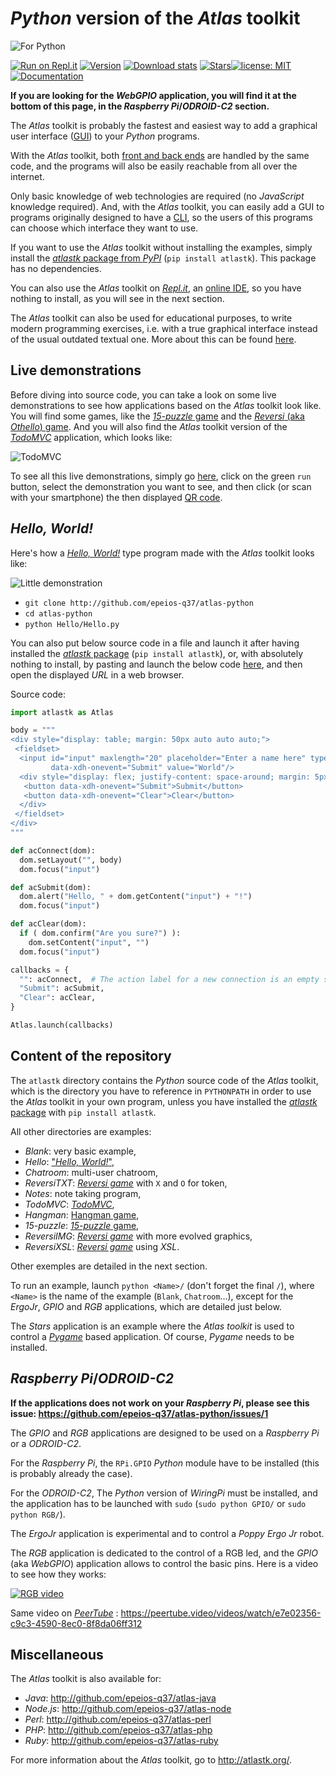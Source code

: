 <!--
    For Repl.it users: click on the green 'run' button,
    select a demonstration, and click on (or scan) the then
    displayed QR code.
-->

# *Python* version of the *Atlas* toolkit

![For Python](http://q37.info/download/assets/Python.png "Python logo")

[![Run on Repl.it](https://repl.it/badge/github/epeios-q37/atlas-python)](https://q37.info/s/vwpsw73v) [![Version](https://img.shields.io/pypi/v/atlastk?color=90b4ed&label=PyPi)](http://q37.info/s/9srmskcm) [![Download stats](https://img.shields.io/pypi/dm/atlastk.svg)](https://pypistats.org/packages/atlastk) [![Stars](https://img.shields.io/github/stars/epeios-q37/atlas-python.svg?style=social)](https://github.com/epeios-q37/atlas-python)[![license: MIT](https://img.shields.io/github/license/epeios-q37/atlas-python)](https://github.com/epeios-q37/atlas-python/blob/master/LICENSE) [![Documentation](https://img.shields.io/static/v1?label=support&message=atlastk.org&color=yellow)](https://atlastk.org)

**If you are looking for the *WebGPIO* application, you will find it at the bottom of this page, in the *Raspberry Pi*/*ODROID-C2* section.**

The *Atlas* toolkit is probably the fastest and easiest way to add a graphical user interface ([GUI](http://q37.info/s/hw9n3pjs)) to your *Python* programs.

With the *Atlas* toolkit, both [front and back ends](http://q37.info/s/px7hhztd) are handled by the same code, and the programs will also be easily reachable from all over the internet.

Only basic knowledge of web technologies are required (no *JavaScript* knowledge required). And, with the *Atlas* toolkit, you can easily add a GUI to programs originally designed to have a [CLI](https://q37.info/s/cnh9nrw9), so the users of this programs can choose which interface they want to use.

If you want to use the *Atlas* toolkit without installing the examples, simply install the [*atlastk* package from *PyPI*](http://q37.info/s/9srmskcm) (`pip install atlastk`). This package has no dependencies.

You can also use the *Atlas* toolkit on [*Repl.it*](http://q37.info/s/mxmgq3qm), an [online IDE](https://q37.info/s/zzkzbdw7), so you have nothing to install, as you will see in the next section.

The *Atlas* toolkit can also be used for educational purposes, to write modern programming exercises, i.e. with a true graphical interface instead of the usual outdated textual one. More about this can be found [here](https://q37.info/s/cbms43s9).

## Live demonstrations

Before diving into source code, you can take a look on some live demonstrations to see how applications based on the *Atlas* toolkit look like. You will find some games, like the [*15-puzzle* game](http://q37.info/s/jn9zg3bn) and the [*Reversi* (aka *Othello*) game](http://q37.info/s/zz3dzmf7). And you will also find the *Atlas* toolkit version of the [*TodoMVC*](http://todomvc.com/) application, which looks like:

![TodoMVC](http://q37.info/download/TodoMVC.gif "The TodoMVC application made with the Atlas toolkit")

To see all this live demonstrations, simply go [here](https://q37.info/s/vwpsw73v), click on the green `run` button, select the demonstration you want to see, and then click (or scan with your smartphone) the then displayed [QR code](https://q37.info/s/3pktvrj7).

## *Hello, World!*

Here's how a [*Hello, World!*](https://en.wikipedia.org/wiki/%22Hello,_World!%22_program) type program made with the *Atlas* toolkit looks like:

![Little demonstration](http://q37.info/download/assets/Hello.gif "A basic example")

- `git clone http://github.com/epeios-q37/atlas-python`
- `cd atlas-python`
- `python Hello/Hello.py`

You can also put below source code in a file and launch it after having installed the [*atlastk* package](http://q37.info/s/9srmskcm) (`pip install atlastk`), or, with absolutely nothing to install, by pasting and launch the below code [here](http://q37.info/s/srnnb7hj), and then open the displayed *URL* in a web browser.

Source code:

```python
import atlastk as Atlas

body = """
<div style="display: table; margin: 50px auto auto auto;">
 <fieldset>
  <input id="input" maxlength="20" placeholder="Enter a name here" type="text"
         data-xdh-onevent="Submit" value="World"/>
  <div style="display: flex; justify-content: space-around; margin: 5px auto auto auto;">
   <button data-xdh-onevent="Submit">Submit</button>
   <button data-xdh-onevent="Clear">Clear</button>
  </div>
 </fieldset>
</div>
"""

def acConnect(dom):
  dom.setLayout("", body)
  dom.focus("input")

def acSubmit(dom):
  dom.alert("Hello, " + dom.getContent("input") + "!")
  dom.focus("input")

def acClear(dom):
  if ( dom.confirm("Are you sure?") ):
    dom.setContent("input", "")
  dom.focus("input")

callbacks = {
  "": acConnect,  # The action label for a new connection is an empty string.
  "Submit": acSubmit,
  "Clear": acClear,
}

Atlas.launch(callbacks)
```

## Content of the repository

The `atlastk` directory contains the *Python* source code of the *Atlas* toolkit, which is the directory you have to reference in `PYTHONPATH` in order to use the *Atlas* toolkit in your own program, unless you have installed the [*atlastk* package](http://q37.info/s/9srmskcm) with `pip install atlastk`.

All other directories are examples:

- *Blank*: very basic example,
- *Hello*: ["*Hello, World!*"](https://en.wikipedia.org/wiki/%22Hello,_World!%22_program),
- *Chatroom*: multi-user chatroom,
- *ReversiTXT*: [*Reversi game*](http://q37.info/s/zz3dzmf7) with `X` and `O` for token,
- *Notes*: note taking program,
- *TodoMVC*: [*TodoMVC*](http://todomvc.com/),
- *Hangman*: [Hangman game](http://q37.info/s/gtdtk4hp),
- *15-puzzle*: [*15-puzzle* game](https://q37.info/s/jn9zg3bn),
- *ReversiIMG*: [*Reversi game*](http://q37.info/s/zz3dzmf7) with more evolved graphics,
- *ReversiXSL*: [*Reversi game*](http://q37.info/s/zz3dzmf7) using *XSL*.

Other exemples are detailed in the next section.

To run an example, launch `python <Name>/` (don't forget the final `/`), where `<Name>` is the name of the example (`Blank`, `Chatroom`…), except for the *ErgoJr*, *GPIO* and *RGB* applications, which are detailed just below.

The *Stars* application is an example where the *Atlas* *toolkit* is used to control a [*Pygame*](https://en.wikipedia.org/wiki/Pygame) based application. Of course, *Pygame* needs to be installed.

## *Raspberry Pi*/*ODROID-C2*

**If the applications does not work on your *Raspberry Pi*, please see this issue: <https://github.com/epeios-q37/atlas-python/issues/1>**

The *GPIO* and *RGB* applications are designed to be used on a *Raspberry Pi* or a *ODROID-C2*.

For the *Raspberry Pi*, the `RPi.GPIO` *Python* module have to be installed (this is probably already the case).

For the *ODROID-C2*, The *Python* version of *WiringPi* must be installed, and the application has to be launched with `sudo` (`sudo python GPIO/` or `sudo python RGB/`).

The *ErgoJr* application is experimental and to control a *Poppy* *Ergo Jr* robot.

The *RGB* application is dedicated to the control of a RGB led, and the *GPIO* (aka *WebGPIO*) application allows to control the basic pins. Here is a video to see how they works:

[![RGB video](https://img.youtube.com/vi/C4p2iX6gc-Q/0.jpg)](https://www.youtube.com/watch?v=C4p2iX6gc-Q)

Same video on [*PeerTube*](https://en.wikipedia.org/wiki/PeerTube) : <https://peertube.video/videos/watch/e7e02356-c9c3-4590-8ec0-8f8da06ff312>

## Miscellaneous

The *Atlas* toolkit is also available for:

- *Java*: <http://github.com/epeios-q37/atlas-java>
- *Node.js*: <http://github.com/epeios-q37/atlas-node>
- *Perl*: <http://github.com/epeios-q37/atlas-perl>
- *PHP*: <http://github.com/epeios-q37/atlas-php>
- *Ruby*: <http://github.com/epeios-q37/atlas-ruby>

For more information about the *Atlas* toolkit, go to <http://atlastk.org/>.
